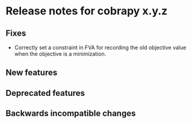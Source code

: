 # Release notes for cobrapy x.y.z

## Fixes

* Correctly set a constraint in FVA for recording the old objective
  value when the objective is a minimization.

## New features

## Deprecated features

## Backwards incompatible changes

